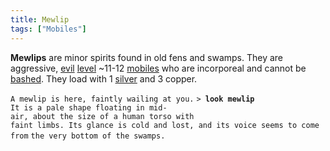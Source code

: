 ```yaml
---
title: Mewlip
tags: ["Mobiles"]
---
```

**Mewlips** are minor spirits found in old fens and swamps. They are
aggressive, [evil](alignment "wikilink") [level](level "wikilink")
~11-12 [mobiles](mobile "wikilink") who are incorporeal and cannot be
[bashed](bash "wikilink"). They load with 1 [silver](gold "wikilink")
and 3 copper.

`A mewlip is here, faintly wailing at you.`
`> `**`look mewlip`**
`It is a pale shape floating in mid-air, about the size of a human torso with`
`faint limbs. Its glance is cold and lost, and its voice seems to come from`
`the very bottom of the swamps.`
